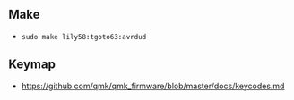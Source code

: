 ## Make
- `sudo make lily58:tgoto63:avrdud`

## Keymap
- https://github.com/qmk/qmk_firmware/blob/master/docs/keycodes.md
